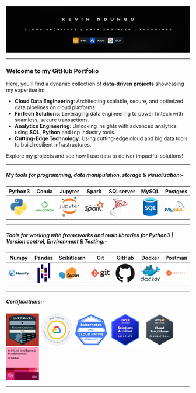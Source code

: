 
![KEVIN NDUNGU 2](image-12.png)


---

### Welcome to my GitHub Portfolio

Here, you'll find a dynamic collection of **data-driven projects** showcasing my expertise in:

- **Cloud Data Engineering**: Architecting scalable, secure, and optimized data pipelines on cloud platforms.
- **FinTech Solutions**: Leveraging data engineering to power fintech with seamless, secure transactions.
- **Analytics Engineering**: Unlocking insights with advanced analytics using **SQL**, **Python** and top industry tools.
- **Cutting-Edge Technology**: Using cutting-edge cloud and big data tools to build resilient infrastructures.



Explore my projects and see how I use data to deliver impactful solutions!

---
##### My tools for programming, data manipulation, storage & visualization:-


| Python3 | Conda | Jupyter | Spark | SQLserver | MySQL | Postgres |
|----------|----------|----------|----------|----------|----------|----------|
| <img src="https://github.com/devicons/devicon/blob/master/icons/python/python-original.svg" title="Python" alt="Python" width="55" height="55"/> | <img src="https://github.com/devicons/devicon/blob/master/icons/anaconda/anaconda-original-wordmark.svg" title="Anaconda" alt="Conda" width="55" height="55"/> | <img src="https://github.com/devicons/devicon/blob/master/icons/jupyter/jupyter-original-wordmark.svg" title="Jupyter" alt="Jupyter" width="55" height="55"/> | <img src="https://github.com/devicons/devicon/blob/master/icons/apachespark/apachespark-original-wordmark.svg" title="Spark" alt="Spark" width="55" height="55"/> | <img src="https://github.com/devicons/devicon/blob/master/icons/microsoftsqlserver/microsoftsqlserver-original.svg" title="SQL-Server" alt="SQL-Server" width="55" height="55"/> | <img src="https://github.com/devicons/devicon/blob/master/icons/azuresqldatabase/azuresqldatabase-original.svg" title="Azure SQL Database" alt="Azure SQL Database" width="55" height="55"/> | <img src="https://github.com/devicons/devicon/blob/master/icons/mysql/mysql-original-wordmark.svg" title="MySQL" alt="MySQL" width="55" height="55"/> | <img src="https://github.com/devicons/devicon/blob/master/icons/postgresql/postgresql-original.svg" title="Postgres" alt="Postgres" width="55" height="55"/> |

---
##### Tools for working with frameworks and main libraries for Python3 | Version control, Environment & Testing:-

| Numpy | Pandas | Scikitlearn | Git | GitHub | Docker | Postman |
|----------|----------|----------|----------|----------|----------|----------|
| <img src="https://github.com/devicons/devicon/blob/master/icons/numpy/numpy-original-wordmark.svg" title="Numpy" alt="Numpy" width="55" height="55"/> | <img src="https://github.com/devicons/devicon/blob/master/icons/pandas/pandas-original.svg" title="Pandas" alt="Pandas" width="55" height="55"/> | <img src="https://github.com/devicons/devicon/blob/master/icons/scikitlearn/scikitlearn-original.svg" title="Sklearn" alt="Sklearn" width="55" height="55"/> | <img src="https://github.com/devicons/devicon/blob/master/icons/git/git-original-wordmark.svg" title="Git" alt="Git" width="55" height="55"/> | <img src="https://github.com/devicons/devicon/blob/master/icons/github/github-original.svg" title="GitHub" alt="GitHub" width="55" height="55"/> | <img src="https://github.com/devicons/devicon/blob/master/icons/docker/docker-original-wordmark.svg" title="Docker" alt="Docker" width="55" height="55"/> | <img src="https://github.com/devicons/devicon/blob/master/icons/postman/postman-original-wordmark.svg" title="Postman" alt="Postman" width="55" height="55"/> |


---

##### Certifications:-

[![AWS_DBP](image-9.png)](https://credentials.databricks.com/7303410d-ff1e-4ba1-afdf-c41104d367a2#acc.3ujtaULd)
[![GCP_PDE](image-11.png)](https://www.credly.com/badges/bd5c71a6-21d1-4cac-a4d6-b6db7f02a1eb/public_url)
[![KCNA](image-10.png)](https://www.credly.com/badges/75cc1e70-dbe3-4be9-b28e-eb532e4329df/linked_in_profile)
[![AWS_SAA](image-6.png)](https://www.credly.com/badges/e2222fbd-9c01-4064-be2f-0c1d5fd127e0/linked_in_profile)
[![AWS_CP](image-5.png)](https://www.credly.com/badges/16d6ac8f-251c-4992-80d7-211446d48d65/linked_in_profile)
[![AI_IBM](image-7.png)](https://www.credly.com/badges/5e55dbf4-86e5-430a-ad57-e066f3fdbdec)



---
<!--
**kevinndungu-source/kevinndungu-source** is a ✨ _special_ ✨ repository because its `README.md` (this file) appears on your GitHub profile.

Here are some ideas to get you started:

- 🌱 I’m currently implementing Infrastructure as Code (IaC) applications.
- 👯 I’m looking to collaborate on the AWS cloud architecture of robust Data Pipelines.
- 💬 Ask me about Machine Learning and automation.
- 😄 Pronouns: He/Him.
- ⚡ Fun fact: I love tinkering with networking structures i.e. home lab servers.


-->
